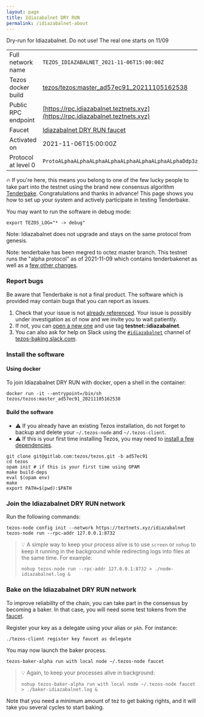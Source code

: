 ```yaml
---
layout: page
title: Idiazabalnet DRY RUN
permalink: /idiazabalnet-about
---
```


Dry-run for Idiazabalnet. Do not use! The real one starts on 11/09

| | |
|-------|---------------------|
| Full network name | `TEZOS_IDIAZABALNET_2021-11-06T15:00:00Z` |
| Tezos docker build | [tezos/tezos:master_ad57ec91_20211105162538](https://hub.docker.com/r/tezos/tezos/tags?page=1&ordering=last_updated&name=master_ad57ec91_20211105162538) |
| Public RPC endpoint | [https://rpc.idiazabalnet.teztnets.xyz](https://rpc.idiazabalnet.teztnets.xyz) |
| Faucet | [Idiazabalnet DRY RUN faucet](https://teztnets.xyz/idiazabalnet-faucet) |
| Activated on | 2021-11-06T15:00:00Z |
| Protocol at level 0 |  `ProtoALphaALphaALphaALphaALphaALphaALphaALphaDdp3zK` |


🔥 If you're here, this means you belong to one of the few lucky people to take part into the testnet using the brand new consensus algorithm [Tenderbake](https://blog.nomadic-labs.com/a-look-ahead-to-tenderbake.html). Congratulations and thanks in advance! This page shows you how to set up your system and actively participate in testing Tenderbake.

You may want to run the software in debug mode:

```
export TEZOS_LOG="* -> debug"
```

Note: Idiazabalnet does not upgrade and stays on the same protocol from genesis.

Note: tenderbake has been megred to octez master branch. This testnet runs the "alpha protocol" as of 2021-11-09 which contains tenderbakenet as well as a [few other changes](https://tezos.gitlab.io/protocols/alpha.html).

### Report bugs

Be aware that Tenderbake is not a final product. The software which is provided may contain bugs that you can report as issues.

1. Check that your issue is not [already referenced](https://gitlab.com/tezos/tezos/-/issues?label_name[]=testnet%3A%3Aidiazabalnet). Your issue is possibly under investigation as of now and we invite you to wait patiently.
2. If not, you can [open a new one](https://gitlab.com/tezos/tezos/-/issues/new?issue%5Bmilestone_id%5D=) and use tag **testnet::idiazabalnet**.
3. You can also ask for help on Slack using the [`#idiazabalnet`](https://app.slack.com/client/TAHVDMZ44/C02LCFZLPAP) channel of [tezos-baking.slack.com](https://tezos-baking.slack.com).



### Install the software

#### Using docker

To join Idiazabalnet DRY RUN with docker, open a shell in the container:

```
docker run -it --entrypoint=/bin/sh tezos/tezos:master_ad57ec91_20211105162538
```

#### Build the software


- ⚠️  If you already have an existing Tezos installation, do not forget to backup and delete your `~/.tezos-node` and `~/.tezos-client`.
- ⚠️  If this is your first time installing Tezos, you may need to [install a few dependencies](https://tezos.gitlab.io/introduction/howtoget.html#setting-up-the-development-environment-from-scratch).

```
git clone git@gitlab.com:tezos/tezos.git -b ad57ec91
cd tezos
opam init # if this is your first time using OPAM
make build-deps
eval $(opam env)
make
export PATH=$(pwd):$PATH
```

### Join the Idiazabalnet DRY RUN network

Run the following commands:

```
tezos-node config init --network https://teztnets.xyz/idiazabalnet
tezos-node run --rpc-addr 127.0.0.1:8732
```

> 💡 A simple way to keep your process alive is to use `screen` or `nohup` to keep it running in the background while redirecting logs into files at the same time. For example:
>
> ```bash=13
> nohup tezos-node run --rpc-addr 127.0.0.1:8732 > ./node-idiazabalnet.log &
> ```


### Bake on the Idiazabalnet DRY RUN network

To improve reliability of the chain, you can take part in the consensus by becoming a baker. In that case, you will need some test tokens from the [faucet](https://teztnets.xyz/idiazabalnet-faucet).

Register your key as a delegate using your alias or `pkh`. For instance:
```bash=2
./tezos-client register key faucet as delegate
```

You may now launch the baker process.
```bash=3
tezos-baker-alpha run with local node ~/.tezos-node faucet
```

> 💡 Again, to keep your processes alive in background:
>
> ```bash=4
> nohup tezos-baker-alpha run with local node ~/.tezos-node faucet > ./baker-idiazabalnet.log &
> ```

Note that you need a minimum amount of tez to get baking rights, and it will take you several cycles to start baking.


